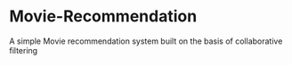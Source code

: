 # Movie-Recommendation
A simple Movie recommendation system built on the basis of collaborative filtering

